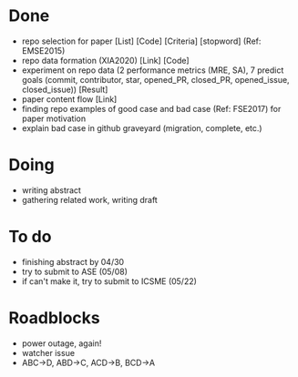 # Done
 - repo selection for paper [List] [Code] [Criteria] [stopword] (Ref: EMSE2015)
 - repo data formation (XIA2020) [Link] [Code]
 - experiment on repo data (2 performance metrics (MRE, SA), 7 predict goals (commit, contributor, star, opened_PR, closed_PR, opened_issue, closed_issue)) [Result]
 - paper content flow [Link]
 - finding repo examples of good case and bad case (Ref: FSE2017) for paper motivation
 - explain bad case in github graveyard (migration, complete, etc.)

# Doing
 - writing abstract
 - gathering related work, writing draft

# To do
 - finishing abstract by 04/30
 - try to submit to ASE (05/08)
 - if can't make it, try to submit to ICSME (05/22)

# Roadblocks
 - power outage, again!
 - watcher issue
 - ABC->D, ABD->C, ACD->B, BCD->A

